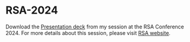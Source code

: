 # RSA-2024
Download the [Presentation deck](https://github.com/razi-rais/RSA-2024/blob/main/IDY-T09_Lesson-Learned-General-Motors-Road-to-Modern-Consumer-Identity.pdf) from my session at the RSA Conference 2024. 
For more details about this session, please visit [RSA website](https://www.rsaconference.com/experts/razi-rais/).

